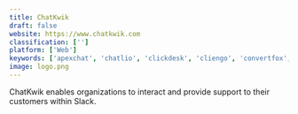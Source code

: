 ```yaml
---
title: ChatKwik
draft: false 
website: https://www.chatkwik.com
classification: ['']
platform: ['Web']
keywords: ['apexchat', 'chatlio', 'clickdesk', 'cliengo', 'convertfox', 'freshchat', 'gosquared', 'helpcrunch', 'jivochat', 'livechat', 'ninchat', 'olark', 'pure_chat', 'reamaze', 'slaask', 'snapengage', 'userlike_live_chat', 'zoho_salesiq', 'iadvize', 'tawk.to']
image: logo.png
---
```

ChatKwik enables organizations to interact and provide support to their customers within Slack.